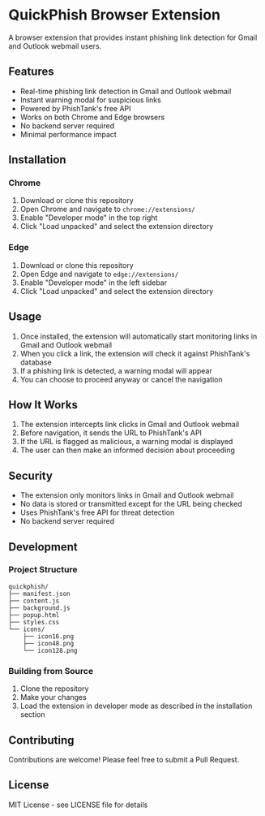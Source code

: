 # QuickPhish Browser Extension

A browser extension that provides instant phishing link detection for Gmail and Outlook webmail users.

## Features

- Real-time phishing link detection in Gmail and Outlook webmail
- Instant warning modal for suspicious links
- Powered by PhishTank's free API
- Works on both Chrome and Edge browsers
- No backend server required
- Minimal performance impact

## Installation

### Chrome

1. Download or clone this repository
2. Open Chrome and navigate to `chrome://extensions/`
3. Enable "Developer mode" in the top right
4. Click "Load unpacked" and select the extension directory

### Edge

1. Download or clone this repository
2. Open Edge and navigate to `edge://extensions/`
3. Enable "Developer mode" in the left sidebar
4. Click "Load unpacked" and select the extension directory

## Usage

1. Once installed, the extension will automatically start monitoring links in Gmail and Outlook webmail
2. When you click a link, the extension will check it against PhishTank's database
3. If a phishing link is detected, a warning modal will appear
4. You can choose to proceed anyway or cancel the navigation

## How It Works

1. The extension intercepts link clicks in Gmail and Outlook webmail
2. Before navigation, it sends the URL to PhishTank's API
3. If the URL is flagged as malicious, a warning modal is displayed
4. The user can then make an informed decision about proceeding

## Security

- The extension only monitors links in Gmail and Outlook webmail
- No data is stored or transmitted except for the URL being checked
- Uses PhishTank's free API for threat detection
- No backend server required

## Development

### Project Structure

```
quickphish/
├── manifest.json
├── content.js
├── background.js
├── popup.html
├── styles.css
└── icons/
    ├── icon16.png
    ├── icon48.png
    └── icon128.png
```

### Building from Source

1. Clone the repository
2. Make your changes
3. Load the extension in developer mode as described in the installation section

## Contributing

Contributions are welcome! Please feel free to submit a Pull Request.

## License

MIT License - see LICENSE file for details 
